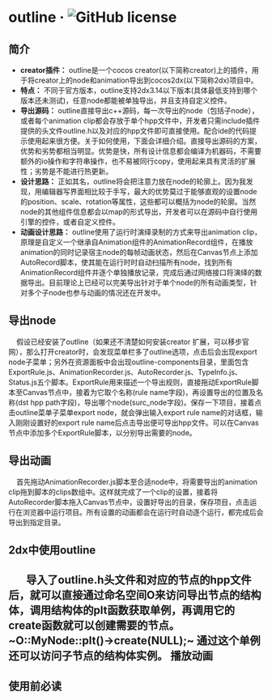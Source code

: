 outline &middot; ![GitHub license](https://img.shields.io/badge/license-MIT-blue.svg)
=======
简介
-------
* **creator插件：** outline是一个cocos creator(以下简称creator)上的插件，用于将creator上的node和animation导出到cocos2dx(以下简称2dx)项目中。
* **特点：** 不同于官方版本，outline支持2dx3.14以下版本(具体最低支持到哪个版本还未测试)，任意node都能被单独导出，并且支持自定义控件。
* **导出源码：** outline直接导出c++源码，每一次导出的node（包括子node），或者每个animation clip都会存放于单个hpp文件中，开发者只需include插件提供的头文件outline.h以及对应的hpp文件即可直接使用。配合ide的代码提示使用起来很方便。关于如何使用，下面会详细介绍。直接导出源码的方案，优势和劣势都相当明显。优势是快，所有设计信息都会编译为机器码，不需要额外的io操作和字符串操作，也不易被同行copy，使用起来具有灵活的扩展性；劣势是不能进行热更新。
* **设计思路：** 正如其名，outline将会把注意力放在node的轮廓上。因为我发现，用编辑器写界面相比较于手写，最大的优势莫过于能够直观的设置node的position、scale、rotation等属性，这些都可以概括为node的轮廓。当然node的其他组件信息都会以map的形式导出，开发者可以在源码中自行使用引擎的控件，或者自定义控件。
* **动画设计思路：** outline使用了运行时演绎录制的方式来导出animation clip，原理是自定义一个继承自Animation组件的AnimationRecord组件，在播放animation的同时记录宿主node的每帧动画状态，然后在Canvas节点上添加AutoRecord脚本，使其能在运行时时自动扫描所有node，找到所有AnimationRecord组件并逐个单独播放记录，完成后通过网络接口将演绎的数据导出。目前理论上已经可以完美导出针对于单个node的所有动画类型，针对多个子node也参与动画的情况还在开发中。

导出node
--------
        假设已经安装了outline（如果还不清楚如何安装creator 扩展，可以移步官网），那么打开creator时，会发现菜单栏多了outline选项，点击后会出现export node子菜单；另外在资源面板中会出现outline-components目录，里面包含ExportRule.js、AnimationRecorder.js、AutoRecorder.js、TypeInfo.js、Status.js五个脚本。ExportRule用来描述一个导出规则，直接拖动ExportRule脚本至Canvas节点中，接着为它取个名称(rule name字段)，再设置导出的位置及名称(dst hpp path字段)，导出哪个node(surc_node字段)。保存一下项目，接着点击outline菜单子菜单export node，就会弹出输入export rule name的对话框，输入刚刚设置好的export rule name后点击导出便可导出hpp文件。可以在Canvas节点中添加多个ExportRule脚本，以分别导出需要的node。 
    
导出动画
--------
        首先拖动AnimationRecorder.js脚本至合适node中，将需要导出的animation clip拖到脚本的clips数组中。这样就完成了一个clip的设置，接着将AutoRecorder脚本拖入Canvas节点中，设置好导出的目录，保存项目，点击运行在浏览器中运行项目。所有设置的动画都会在运行时自动逐个运行，都完成后会导出到指定目录。 
    
2dx中使用outline
----------------
        导入了outline.h头文件和对应的节点的hpp文件后，就可以直接通过命名空间O来访问导出节点的结构体，调用结构体的pIt函数获取单例，再调用它的create函数就可以创建需要的节点。
       ~O::MyNode::pIt()->create(NULL);~
         通过这个单例还可以访问子节点的结构体实例。
播放动画
--------
使用前必读
---------
